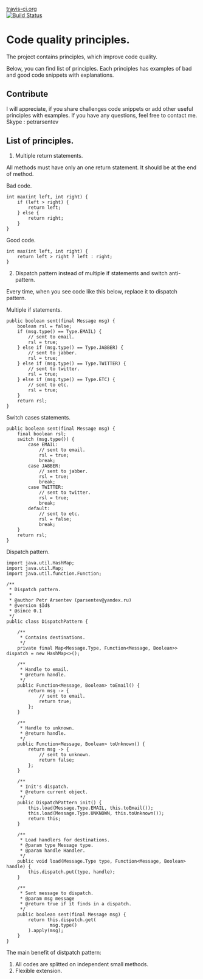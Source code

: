 [travis-ci.org](http://www.travis-ci.org)<br/>
[![Build Status](https://travis-ci.org/peterarsentev/code_quality_principles.svg?branch=master)](https://travis-ci.org/peterarsentev/code_quality_principles)



Code quality principles.
========================

The project contains principles, which improve code quality.

Below, you can find list of principles. 
Each principles has examples of bad and good code snippets with explanations.

Contribute
----------

I will appreciate, if you share challenges code snippets or add other useful principles with examples.
If you have any questions, feel free to contact me. Skype : petrarsentev

List of principles.
-------------------

1. Multiple return statements.

All methods must have only an one return statement. It should be at the end of method.

Bad code.

    int max(int left, int right) {
        if (left > right) {
            return left;
        } else {
            return right;
        }
    }
    
Good code.

    int max(int left, int right) {
        return left > right ? left : right;
    }
    
2. Dispatch pattern instead of multiple if statements and switch anti-pattern.

Every time, when you see code like this below, replace it to dispatch pattern.

Multiple if statements.

    public boolean sent(final Message msg) {
        boolean rsl = false;
        if (msg.type() == Type.EMAIL) {
            // sent to email.
            rsl = true;
        } else if (msg.type() == Type.JABBER) {
            // sent to jabber.
            rsl = true;
        } else if (msg.type() == Type.TWITTER) {
            // sent to twitter.
            rsl = true;
        } else if (msg.type() == Type.ETC) {
            // sent to etc.
            rsl = true;
        }
        return rsl;
    }
    
Switch cases statements.

    public boolean sent(final Message msg) {
        final boolean rsl;
        switch (msg.type()) {
            case EMAIL:
                // sent to email.
                rsl = true;
                break;
            case JABBER:
                // sent to jabber.
                rsl = true;
                break;
            case TWITTER:
                // sent to twitter.
                rsl = true;
                break;
            default:
                // sent to etc.
                rsl = false;
                break;
        }
        return rsl;
    }
    
Dispatch pattern.

    import java.util.HashMap;
    import java.util.Map;
    import java.util.function.Function;

    /**
     * Dispatch pattern.
     *
     * @author Petr Arsentev (parsentev@yandex.ru)
     * @version $Id$
     * @since 0.1
     */
    public class DispatchPattern {

        /**
         * Contains destinations.
         */
        private final Map<Message.Type, Function<Message, Boolean>> dispatch = new HashMap<>();

        /**
         * Handle to email.
         * @return handle.
         */
        public Function<Message, Boolean> toEmail() {
            return msg -> {
                // sent to email.
                return true;
            };
        }

        /**
         * Handle to unknown.
         * @return handle.
         */
        public Function<Message, Boolean> toUnknown() {
            return msg -> {
                // sent to unknown.
                return false;
            };
        }

        /**
         * Init's dispatch.
         * @return current object.
         */
        public DispatchPattern init() {
            this.load(Message.Type.EMAIL, this.toEmail());
            this.load(Message.Type.UNKNOWN, this.toUnknown());
            return this;
        }
    
        /**
         * Load handlers for destinations.
         * @param type Message type.
         * @param handle Handler.
         */
        public void load(Message.Type type, Function<Message, Boolean> handle) {
            this.dispatch.put(type, handle);
        }
    
        /**
         * Sent message to dispatch.
         * @param msg message
         * @return true if it finds in a dispatch.
         */
        public boolean sent(final Message msg) {
            return this.dispatch.get(
                    msg.type()
            ).apply(msg);
        }
    }

The main benefit of distpatch pattern:
1. All codes are splitted on independent small methods.
2. Flexible extension.
